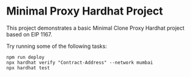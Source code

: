 # Minimal Proxy Hardhat Project

This project demonstrates a basic Minimal Clone Proxy Hardhat project based on EIP 1167.

Try running some of the following tasks:

```shell
npm run deploy
npx hardhat verify "Contract-Address" --network mumbai
npx hardhat test
```

